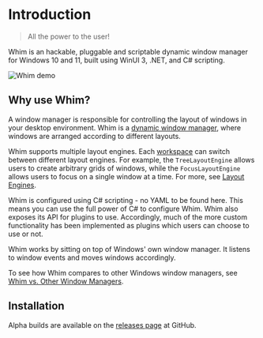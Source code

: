 # Introduction

> All the power to the user!

Whim is an hackable, pluggable and scriptable dynamic window manager for Windows 10 and 11, built using WinUI 3, .NET, and C# scripting.

![Whim demo](/images/demo.gif)

## Why use Whim?

A window manager is responsible for controlling the layout of windows in your desktop environment. Whim is a [dynamic window manager](https://en.wikipedia.org/wiki/Dynamic_window_manager), where windows are arranged according to different layouts.

Whim supports multiple layout engines. Each [workspace](concepts/workspaces.md) can switch between different layout engines. For example, the `TreeLayoutEngine` allows users to create arbitrary grids of windows, while the `FocusLayoutEngine` allows users to focus on a single window at a time. For more, see [Layout Engines](layout-engines.md).

Whim is configured using C# scripting - no YAML to be found here. This means you can use the full power of C# to configure Whim. Whim also exposes its API for plugins to use. Accordingly, much of the more custom functionality has been implemented as plugins which users can choose to use or not.

Whim works by sitting on top of Windows' own window manager. It listens to window events and moves windows accordingly.

To see how Whim compares to other Windows window managers, see [Whim vs. Other Window Managers](comparison.md).

## Installation

Alpha builds are available on the [releases page](https://github.com/dalyIsaac/Whim/releases) at GitHub.
